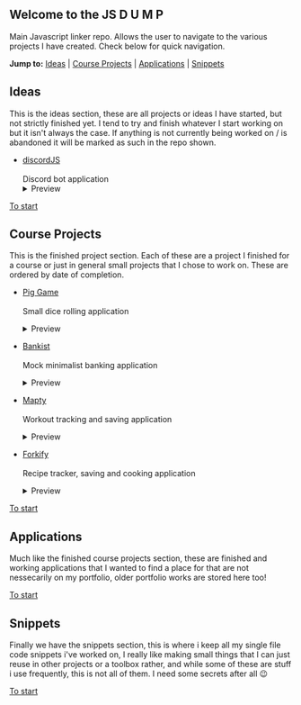 ## Welcome to the JS D U M P

Main Javascript linker repo. Allows the user to navigate to the various projects I have created. Check below for quick navigation.

**Jump to:**  [Ideas](#ideas) | [Course Projects](#course-projects) | [Applications](#applications) | [Snippets](#snippets)

## Ideas

This is the ideas section, these are all projects or ideas I have started, but not strictly finished yet. I tend to try and finish whatever I start working on but it isn't always the case. If anything is not currently being worked on / is abandoned it will be marked as such in the repo shown.

- [discordJS](https://github.com/ShaAnder/discordjs)
  <br><br>
  Discord bot application
  <br>
  <details>
    <summary>Preview</summary>
      <img loading="lazy" src="" height="300px">
  </details>

[To start](#welcome-to-the-js-d-u-m-p)

## Course Projects

This is the finished project section. Each of these are a project I finished for a course or just in general small projects that I chose to work on. These are ordered by date of completion. 

- [Pig Game](https://github.com/ShaAnder/pig-game)
  <br><br>
  Small dice rolling application
  <br>
  <details>
    <summary>Preview</summary>
      <img loading="lazy" src="https://github.com/ShaAnder/JSDump/assets/129494996/8afb4f4c-e5c1-4e2b-a8a3-d4c8d2730024" height="300px">
  </details>

- [Bankist](https://github.com/ShaAnder/bankist)
  <br><br>
  Mock minimalist banking application
  <br>
  <details>
    <summary>Preview</summary>
      <img loading="lazy" src="https://github.com/ShaAnder/JSDump/assets/129494996/e0e2bb8e-0483-4a4a-84d3-e5d33f45e26b" height="300px">
  </details>

- [Mapty](https://github.com/ShaAnder/mapty)
  <br><br>
  Workout tracking and saving application
  <br>
  <details>
    <summary>Preview</summary>
      <img loading="lazy" src="https://github.com/ShaAnder/JSDump/assets/129494996/f29b8e7f-cbd8-4b66-a69b-f746053ffe2f" height="300px">
  </details>

- [Forkify](https://github.com/ShaAnder/forkify)
  <br><br>
  Recipe tracker, saving and cooking application
  <br>
  <details>
    <summary>Preview</summary>
      <img loading="lazy" src="https://github.com/ShaAnder/JSDump/assets/129494996/00ae8ad2-3ff7-42c7-906d-c1d5ce8729ea" height="300px">
  </details>

[To start](#welcome-to-the-js-d-u-m-p)

## Applications

Much like the finished course projects section, these are finished and working applications that I wanted to find a place for that 
are not nessecarily on my portfolio, older portfolio works are stored here too!

[To start](#welcome-to-the-js-d-u-m-p)

## Snippets

Finally we have the snippets section, this is where i keep all my single file code snippets i've worked on, I really like making small
things that I can just reuse in other projects or a toolbox rather, and while some of these are stuff i use frequently, this is not 
all of them. I need some secrets after all 😉

[To start](#welcome-to-the-js-d-u-m-p)
